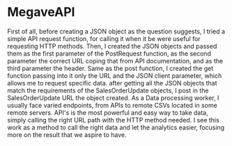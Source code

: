 # MegaveAPI
First of all, before creating a JSON object as the question suggests, I tried a simple API request function, for calling it when it be were useful for requesting HTTP methods. Then, I created the JSON objects and passed them as the first parameter of the PostRequest function, as the second parameter the correct URL coping that from API documentation, and as the third parameter the header.
Same as the post function, I created the get function passing into it only the URL and the JSON client parameter, which allows me to request specific data.
after getting all the JSON objects that match the requirements of the SalesOrderUpdate objects, I post in the SalesOrderUpdate URL the object created.
As a Data processing worker, I usually face varied endpoints, from APIs to remote CSVs located in some remote servers. API's is the most powerful and easy way to take data, simply calling the right URL path with the HTTP method needed. I see this work as a method to call the right data and let the analytics easier, focusing more on the result that we aspire to have.
